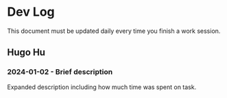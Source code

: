 # Dev Log

This document must be updated daily every time you finish a work session.

## Hugo Hu

### 2024-01-02 - Brief description

Expanded description including how much time was spent on task.
